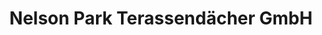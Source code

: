 ---
title: "Nelson Park Terassendächer GmbH"
url: /ahrensboek/nelson-park-terassendaecher-gmbh/
shop: Baustoffe
---